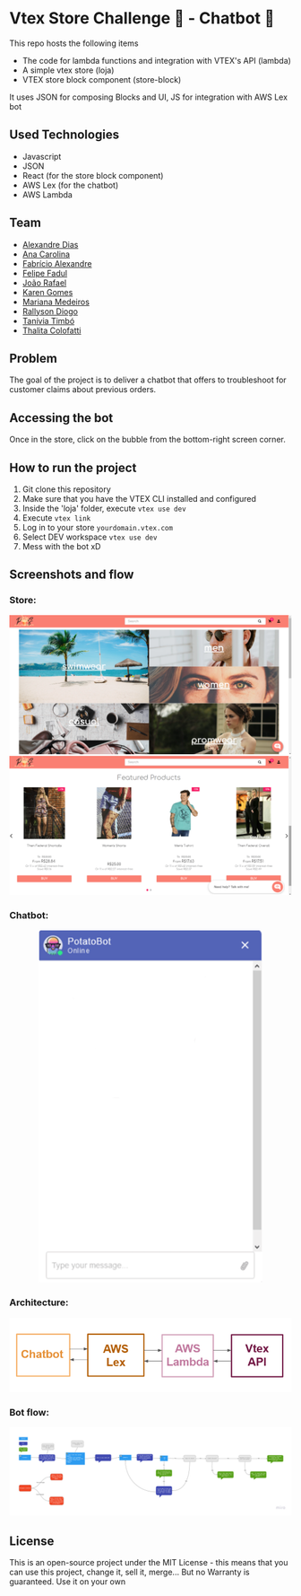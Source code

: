 # Vtex Store Challenge :department_store: - Chatbot :robot:

This repo hosts the following items
  * The code for lambda functions and integration with VTEX's API (lambda)
  * A simple vtex store (loja)
  * VTEX store block component (store-block)

It uses JSON for composing Blocks and UI, JS for integration with AWS Lex bot

## Used Technologies
* Javascript
* JSON
* React (for the store block component)
* AWS Lex (for the chatbot)
* AWS Lambda

## Team
* [Alexandre Dias](https://www.linkedin.com/in/alexandrepdias/) <br>
* [Ana Carolina](https://www.linkedin.com/in/anacarolinagon%C3%A7alves/) <br>
* [Fabrício Alexandre](https://www.linkedin.com/in/fabalexsantos/) <br>
* [Felipe Fadul](https://www.linkedin.com/in/felipefadul/) <br>
* [João Rafael](https://www.linkedin.com/in/joao-rafael-silva/) <br>
* [Karen Gomes](https://www.linkedin.com/in/karenngomes/) <br>
* [Mariana Medeiros](https://www.linkedin.com/in/marianafmedeiros/) <br>
* [Rallyson Diogo](https://www.linkedin.com/in/rallysson/) <br>
* [Tanívia Timbó](https://www.linkedin.com/in/tanivia/) <br>
* [Thalita Colofatti](https://www.linkedin.com/in/thalitaacb/) <br>


## Problem

The goal of the project is to deliver a chatbot that offers to troubleshoot for customer claims about previous orders.

## Accessing the bot
Once in the store, click on the bubble from the bottom-right screen corner. 

## How to run the project
1. Git clone this repository <br>
2. Make sure that you have the VTEX CLI installed and configured  <br>
3. Inside the 'loja' folder, execute ```vtex use dev```  <br>
4. Execute ```vtex link``` <br>
6. Log in to your store ```yourdomain.vtex.com``` <br/>
7. Select DEV workspace ```vtex use dev``` <br>
8. Mess with the bot xD

## Screenshots and flow
### Store:
![Screenshot](/assets/loja.png)
![Screenshot](/assets/loja-2.png)

### Chatbot:
<p align="center">
  <img alt="chatbot" width="400px" src="/assets/Potatobot.gif" />
<p>

### Architecture:
![Architecture](/assets/Arquitetura.PNG)

### Bot flow:
![Bot flow](/assets/Fluxograma_do_Bot.jpg)

## License

This is an open-source project under the MIT License - this means that you can use this project, change it, sell it, merge... But no Warranty is guaranteed. Use it on your own

